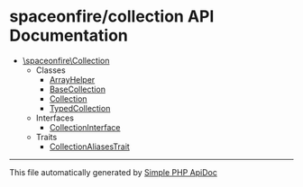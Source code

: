 # spaceonfire/collection API Documentation

-   [\spaceonfire\Collection](./spaceonfire/Collection)
    -   Classes
        -   [ArrayHelper](./spaceonfire/Collection/ArrayHelper.md)
        -   [BaseCollection](./spaceonfire/Collection/BaseCollection.md)
        -   [Collection](./spaceonfire/Collection.md/Collection.md)
        -   [TypedCollection](./spaceonfire/Collection/TypedCollection.md)
    -   Interfaces
        -   [CollectionInterface](./spaceonfire/Collection/CollectionInterface.md)
    -   Traits
        -   [CollectionAliasesTrait](./spaceonfire/Collection/CollectionAliasesTrait.md)

---

This file automatically generated by [Simple PHP ApiDoc](https://github.com/spaceonfire/simple-php-apidoc)
